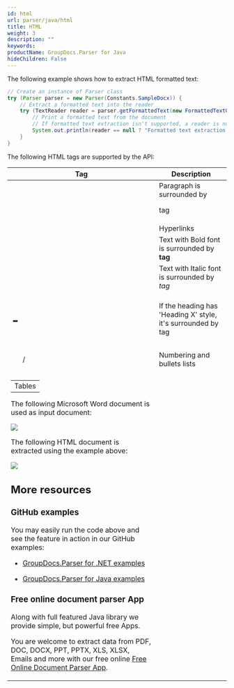 ```yaml
---
id: html
url: parser/java/html
title: HTML
weight: 3
description: ""
keywords: 
productName: GroupDocs.Parser for Java
hideChildren: False
---
```

The following example shows how to extract HTML formatted text:

```java
// Create an instance of Parser class
try (Parser parser = new Parser(Constants.SampleDocx)) {
    // Extract a formatted text into the reader
    try (TextReader reader = parser.getFormattedText(new FormattedTextOptions(FormattedTextMode.Html))) {
        // Print a formatted text from the document
        // If formatted text extraction isn't supported, a reader is null
        System.out.println(reader == null ? "Formatted text extraction isn't suppported" : reader.readToEnd());
    }
}
```

The following HTML tags are supported by the API:

| Tag | Description |
| --- | --- |
| <p> | Paragraph is surrounded by <p> tag |
| <a> | Hyperlinks |
| <b> | Text with Bold font is surrounded by <b> tag |
| <i> | Text with Italic font is surrounded by <i> tag |
| <h1> - <h6> | If the heading has 'Heading X' style, it's surrounded by <hx> tag |
| <ol>/<ul> | Numbering and bullets lists |
| <table> | Tables |

The following Microsoft Word document is used as input document:

![](parser/java/images/html.png)

The following HTML document is extracted using the example above:

![](parser/java/images/html_1.png)

## More resources

### GitHub examples

You may easily run the code above and see the feature in action in our GitHub examples:

*   [GroupDocs.Parser for .NET examples](https://github.com/groupdocs-parser/GroupDocs.Parser-for-.NET)
    
*   [GroupDocs.Parser for Java examples](https://github.com/groupdocs-parser/GroupDocs.Parser-for-Java)
    

### Free online document parser App

Along with full featured Java library we provide simple, but powerful free Apps.

You are welcome to extract data from PDF, DOC, DOCX, PPT, PPTX, XLS, XLSX, Emails and more with our free online [Free Online Document Parser App](https://products.groupdocs.app/parser).
